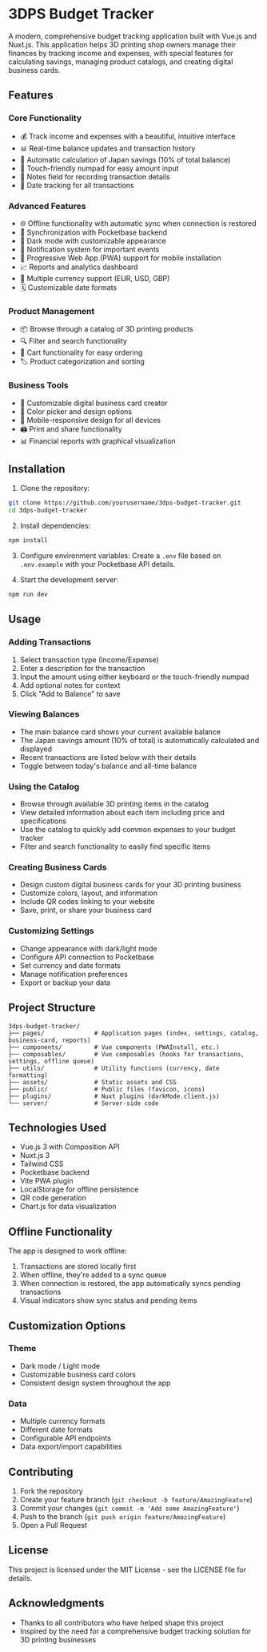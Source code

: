 # 3DPS Budget Tracker

A modern, comprehensive budget tracking application built with Vue.js and Nuxt.js. This application helps 3D printing shop owners manage their finances by tracking income and expenses, with special features for calculating savings, managing product catalogs, and creating digital business cards.

## Features

### Core Functionality
- 💰 Track income and expenses with a beautiful, intuitive interface
- 📊 Real-time balance updates and transaction history
- 🗾 Automatic calculation of Japan savings (10% of total balance)
- 📱 Touch-friendly numpad for easy amount input
- 📝 Notes field for recording transaction details
- 📆 Date tracking for all transactions

### Advanced Features
- 🌐 Offline functionality with automatic sync when connection is restored
- 🔄 Synchronization with Pocketbase backend
- 🌙 Dark mode with customizable appearance
- 🔔 Notification system for important events
- 📱 Progressive Web App (PWA) support for mobile installation
- 📈 Reports and analytics dashboard
- 💱 Multiple currency support (EUR, USD, GBP)
- 🗓️ Customizable date formats

### Product Management
- 📦 Browse through a catalog of 3D printing products
- 🔍 Filter and search functionality
- 🛒 Cart functionality for easy ordering
- 🏷️ Product categorization and sorting

### Business Tools
- 💼 Customizable digital business card creator
- 🎨 Color picker and design options
- 📱 Mobile-responsive design for all devices
- 🖨️ Print and share functionality
- 📊 Financial reports with graphical visualization

## Installation

1. Clone the repository:
```bash
git clone https://github.com/yourusername/3dps-budget-tracker.git
cd 3dps-budget-tracker
```

2. Install dependencies:
```bash
npm install
```

3. Configure environment variables:
Create a `.env` file based on `.env.example` with your Pocketbase API details.

4. Start the development server:
```bash
npm run dev
```

## Usage

### Adding Transactions
1. Select transaction type (Income/Expense)
2. Enter a description for the transaction
3. Input the amount using either keyboard or the touch-friendly numpad
4. Add optional notes for context
5. Click "Add to Balance" to save

### Viewing Balances
- The main balance card shows your current available balance
- The Japan savings amount (10% of total) is automatically calculated and displayed
- Recent transactions are listed below with their details
- Toggle between today's balance and all-time balance

### Using the Catalog
- Browse through available 3D printing items in the catalog
- View detailed information about each item including price and specifications
- Use the catalog to quickly add common expenses to your budget tracker
- Filter and search functionality to easily find specific items

### Creating Business Cards
- Design custom digital business cards for your 3D printing business
- Customize colors, layout, and information
- Include QR codes linking to your website
- Save, print, or share your business card

### Customizing Settings
- Change appearance with dark/light mode
- Configure API connection to Pocketbase
- Set currency and date formats
- Manage notification preferences
- Export or backup your data

## Project Structure

```
3dps-budget-tracker/
├── pages/              # Application pages (index, settings, catalog, business-card, reports)
├── components/         # Vue components (PWAInstall, etc.)
├── composables/        # Vue composables (hooks for transactions, settings, offline queue)
├── utils/              # Utility functions (currency, date formatting)
├── assets/             # Static assets and CSS
├── public/             # Public files (favicon, icons)
├── plugins/            # Nuxt plugins (darkMode.client.js)
└── server/             # Server-side code
```

## Technologies Used

- Vue.js 3 with Composition API
- Nuxt.js 3
- Tailwind CSS
- Pocketbase backend
- Vite PWA plugin
- LocalStorage for offline persistence
- QR code generation
- Chart.js for data visualization

## Offline Functionality

The app is designed to work offline:
1. Transactions are stored locally first
2. When offline, they're added to a sync queue
3. When connection is restored, the app automatically syncs pending transactions
4. Visual indicators show sync status and pending items

## Customization Options

### Theme
- Dark mode / Light mode
- Customizable business card colors
- Consistent design system throughout the app

### Data
- Multiple currency formats
- Different date formats
- Configurable API endpoints
- Data export/import capabilities

## Contributing

1. Fork the repository
2. Create your feature branch (`git checkout -b feature/AmazingFeature`)
3. Commit your changes (`git commit -m 'Add some AmazingFeature'`)
4. Push to the branch (`git push origin feature/AmazingFeature`)
5. Open a Pull Request

## License

This project is licensed under the MIT License - see the LICENSE file for details.

## Acknowledgments

- Thanks to all contributors who have helped shape this project
- Inspired by the need for a comprehensive budget tracking solution for 3D printing businesses